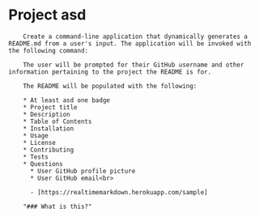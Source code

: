 # Project asd

        Create a command-line application that dynamically generates a README.md from a user's input. The application will be invoked with the following command:
        
        The user will be prompted for their GitHub username and other information pertaining to the project the README is for.
        
        The README will be populated with the following:
        
        * At least asd one badge
        * Project title
        * Description
        * Table of Contents
        * Installation
        * Usage
        * License
        * Contributing
        * Tests
        * Questions
          * User GitHub profile picture
          * User GitHub email<br>
          
          - [https://realtimemarkdown.herokuapp.com/sample]
        
        "### What is this?"
          